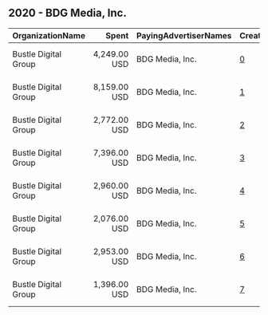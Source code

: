 ## 2020 - BDG Media, Inc. 
|OrganizationName|Spent|PayingAdvertiserNames|CreativeUrls|Impressions|Genders|AgeBrackets|CountryCodes|BillingAddresses|CandidateBallotInformation|
|:---|---:|:---|:---|---:|:---|:---|:---|:---|:---|
|Bustle Digital Group|4,249.00 USD|BDG Media, Inc.|[0](https://www.snap.com/political-ads/asset/7f75500db5eb8062d30cdd861bab162c18ca1ad943e74bbfa814225155c17070?mediaType=mp4)|566,546||18-34|united states|"315 Park Ave S Fl 12,New York,10010,US"||
|Bustle Digital Group|8,159.00 USD|BDG Media, Inc.|[1](https://www.snap.com/political-ads/asset/03f1bcba4d063a603dcad4f512f1b24046a3dea046c84cafab462e88d76c9546?mediaType=mp4)|3,910,622||18+|united states|"315 Park Ave S Fl 12,New York,10010,US"||
|Bustle Digital Group|2,772.00 USD|BDG Media, Inc.|[2](https://www.snap.com/political-ads/asset/3f363ce908caca02cdd15435710f3d3045debe3085c27617285f3f0f1a318166?mediaType=jpg)|1,385,425||18-34|united states|"315 Park Ave S Fl 12,New York,10010,US"||
|Bustle Digital Group|7,396.00 USD|BDG Media, Inc.|[3](https://www.snap.com/political-ads/asset/03f1bcba4d063a603dcad4f512f1b24046a3dea046c84cafab462e88d76c9546?mediaType=mp4)|969,154||18+|united states|"315 Park Ave S Fl 12,New York,10010,US"||
|Bustle Digital Group|2,960.00 USD|BDG Media, Inc.|[4](https://www.snap.com/political-ads/asset/3f363ce908caca02cdd15435710f3d3045debe3085c27617285f3f0f1a318166?mediaType=jpg)|405,774||18-34|united states|"315 Park Ave S Fl 12,New York,10010,US"||
|Bustle Digital Group|2,076.00 USD|BDG Media, Inc.|[5](https://www.snap.com/political-ads/asset/7f75500db5eb8062d30cdd861bab162c18ca1ad943e74bbfa814225155c17070?mediaType=mp4)|278,561||18-34|united states|"315 Park Ave S Fl 12,New York,10010,US"||
|Bustle Digital Group|2,953.00 USD|BDG Media, Inc.|[6](https://www.snap.com/political-ads/asset/d9077d1ce938133ac5de6781bd6e605ae64f6f37300d61efaa45ac496313f62a?mediaType=mp4)|403,572||18-34|united states|"315 Park Ave S Fl 12,New York,10010,US"||
|Bustle Digital Group|1,396.00 USD|BDG Media, Inc.|[7](https://www.snap.com/political-ads/asset/d9077d1ce938133ac5de6781bd6e605ae64f6f37300d61efaa45ac496313f62a?mediaType=mp4)|187,136||18-34|united states|"315 Park Ave S Fl 12,New York,10010,US"||
